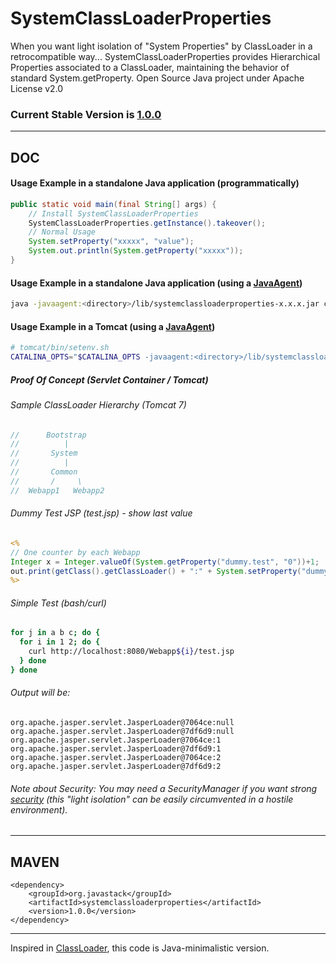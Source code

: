 # SystemClassLoaderProperties

When you want light isolation of "System Properties" by ClassLoader in a retrocompatible way... SystemClassLoaderProperties provides Hierarchical Properties associated to a ClassLoader, maintaining the behavior of standard System.getProperty. Open Source Java project under Apache License v2.0

### Current Stable Version is [1.0.0](https://search.maven.org/#search|ga|1|g%3Aorg.javastack%20a%3Asystemclassloaderproperties)

---

## DOC

#### Usage Example in a standalone Java application (programmatically)

```java
public static void main(final String[] args) {
    // Install SystemClassLoaderProperties
    SystemClassLoaderProperties.getInstance().takeover();
    // Normal Usage
    System.setProperty("xxxxx", "value");
    System.out.println(System.getProperty("xxxxx"));
}
```

#### Usage Example in a standalone Java application (using a [JavaAgent](https://docs.oracle.com/javase/7/docs/api/java/lang/instrument/package-summary.html))

```bash
java -javaagent:<directory>/lib/systemclassloaderproperties-x.x.x.jar com.acme.YourClass
```

#### Usage Example in a Tomcat (using a [JavaAgent](https://docs.oracle.com/javase/7/docs/api/java/lang/instrument/package-summary.html))

```bash
# tomcat/bin/setenv.sh
CATALINA_OPTS="$CATALINA_OPTS -javaagent:<directory>/lib/systemclassloaderproperties-x.x.x.jar"
```

##### Proof Of Concept (Servlet Container / Tomcat)

###### Sample ClassLoader Hierarchy (Tomcat 7)

```java
//      Bootstrap
//          |
//       System
//          |
//       Common
//       /     \
//  Webapp1   Webapp2
```

###### Dummy Test JSP (test.jsp) - show last value

```jsp
<%
// One counter by each Webapp
Integer x = Integer.valueOf(System.getProperty("dummy.test", "0"))+1;
out.print(getClass().getClassLoader() + ":" + System.setProperty("dummy.test", String.valueOf(x)));
%>
```

###### Simple Test (bash/curl)

```bash
for j in a b c; do {
  for i in 1 2; do {
    curl http://localhost:8080/Webapp${i}/test.jsp
  } done
} done
```

###### Output will be:

```text
org.apache.jasper.servlet.JasperLoader@7064ce:null
org.apache.jasper.servlet.JasperLoader@7df6d9:null
org.apache.jasper.servlet.JasperLoader@7064ce:1
org.apache.jasper.servlet.JasperLoader@7df6d9:1
org.apache.jasper.servlet.JasperLoader@7064ce:2
org.apache.jasper.servlet.JasperLoader@7df6d9:2
```

###### Note about Security: You may need a SecurityManager if you want strong [security](http://docs.oracle.com/javase/7/docs/api/java/lang/SecurityManager.html#checkPropertiesAccess()) (this "light isolation" can be easily circumvented in a hostile environment).


---

## MAVEN

    <dependency>
        <groupId>org.javastack</groupId>
        <artifactId>systemclassloaderproperties</artifactId>
        <version>1.0.0</version>
    </dependency>

---
Inspired in [ClassLoader](http://docs.oracle.com/javase/7/docs/api/java/lang/ClassLoader.html), this code is Java-minimalistic version.
